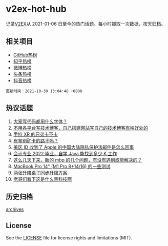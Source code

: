 # v2ex-hot-hub

 记录[V2EX](https://www.v2ex.com/)从 2021-01-06 日至今的热门话题。每小时抓取一次数据，按天[归档](archives)。
 
 ## 相关项目

- [GitHub热榜](https://github.com/lonnyzhang423/github-hot-hub)
- [知乎热榜](https://github.com/lonnyzhang423/zhihu-hot-hub)
- [微博热榜](https://github.com/lonnyzhang423/weibo-hot-hub)
- [头条热榜](https://github.com/lonnyzhang423/toutiao-hot-hub)
- [抖音热榜](https://github.com/lonnyzhang423/douyin-hot-hub)


 `更新时间：2021-10-30 13:04:48 +0800`

## 热议话题

1. [大家写代码都用什么字体？](https://www.v2ex.com/t/811677)
1. [不用各平台写技术博客，自己搭建网站写自己的技术博客有啥好处的](https://www.v2ex.com/t/811583)
1. [手持 XR 的兄弟卡不卡](https://www.v2ex.com/t/811531)
1. [有鉴别矿卡的路子吗？](https://www.v2ex.com/t/811557)
1. [美区 ID 收到了 Apple 的中国大陆隐私保护法邮件是怎么回事](https://www.v2ex.com/t/811636)
1. [会计专业 2022 毕业，自学 Java 能找到多少 K 工作](https://www.v2ex.com/t/811654)
1. [这么几天下来，新的 mbp 的几个问题，有没有遇到或能解决的？](https://www.v2ex.com/t/811522)
1. [MacBook Pro 14" (M1 Pro 8+14/16) 的一些测试](https://www.v2ex.com/t/811506)
1. [两张升降桌子同步升降方案](https://www.v2ex.com/t/811501)
1. [老哥们看下这是什么黑科技啊](https://www.v2ex.com/t/811534)

## 历史归档

[archives](archives)

## License

See the [LICENSE](LICENSE) file for license rights and limitations (MIT).
